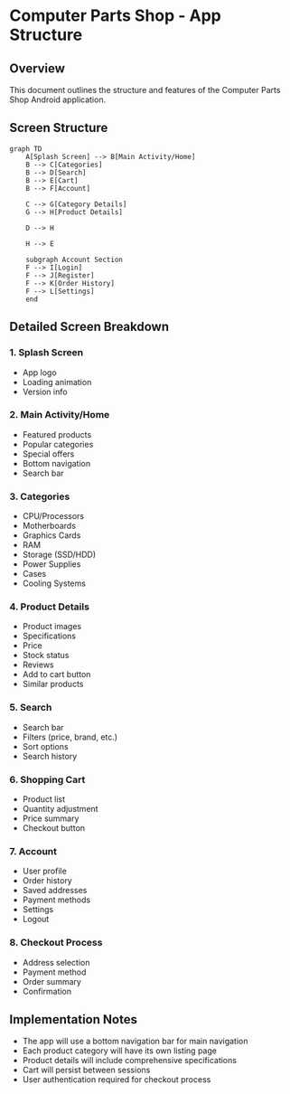 # Computer Parts Shop - App Structure

## Overview
This document outlines the structure and features of the Computer Parts Shop Android application.

## Screen Structure

```mermaid
graph TD
    A[Splash Screen] --> B[Main Activity/Home]
    B --> C[Categories]
    B --> D[Search]
    B --> E[Cart]
    B --> F[Account]
    
    C --> G[Category Details]
    G --> H[Product Details]
    
    D --> H
    
    H --> E
    
    subgraph Account Section
    F --> I[Login]
    F --> J[Register]
    F --> K[Order History]
    F --> L[Settings]
    end
```

## Detailed Screen Breakdown

### 1. Splash Screen
- App logo
- Loading animation
- Version info

### 2. Main Activity/Home
- Featured products
- Popular categories
- Special offers
- Bottom navigation
- Search bar

### 3. Categories
- CPU/Processors
- Motherboards
- Graphics Cards
- RAM
- Storage (SSD/HDD)
- Power Supplies
- Cases
- Cooling Systems

### 4. Product Details
- Product images
- Specifications
- Price
- Stock status
- Reviews
- Add to cart button
- Similar products

### 5. Search
- Search bar
- Filters (price, brand, etc.)
- Sort options
- Search history

### 6. Shopping Cart
- Product list
- Quantity adjustment
- Price summary
- Checkout button

### 7. Account
- User profile
- Order history
- Saved addresses
- Payment methods
- Settings
- Logout

### 8. Checkout Process
- Address selection
- Payment method
- Order summary
- Confirmation

## Implementation Notes
- The app will use a bottom navigation bar for main navigation
- Each product category will have its own listing page
- Product details will include comprehensive specifications
- Cart will persist between sessions
- User authentication required for checkout process